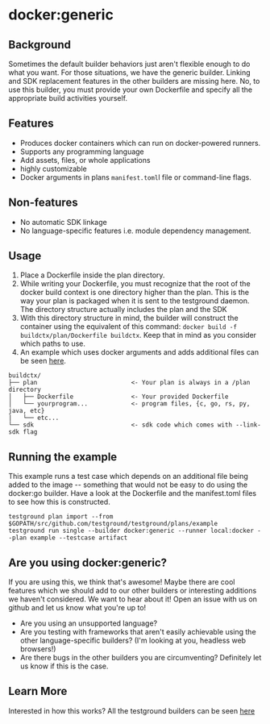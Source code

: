 # docker:generic

## Background

Sometimes the default builder behaviors just aren't flexible enough to do what you want. For those situations, we have the generic builder. Linking and SDK replacement features in the other builders are missing here. No, to use this builder, you must provide your own Dockerfile and specify all the appropriate build activities yourself. 

## Features

* Produces docker containers which can run on docker-powered runners.
* Supports any programming language
* Add assets, files, or whole applications
* highly customizable
* Docker arguments in plans `manifest.toml`l file or command-line flags.

## Non-features

* No automatic SDK linkage
* No language-specific features i.e. module dependency management.

## Usage

1. Place a Dockerfile inside the plan directory.
2. While writing your Dockerfile, you must recognize that the root of the docker build context is one directory higher than the plan. This is the way your plan is packaged when it is sent to the testground daemon. The directory structure actually includes the plan and the SDK
3. With this directory structure in mind, the builder will construct the container using the equivalent of this command: `docker build -f buildctx/plan/Dockerfile buildctx`. Keep that in mind as you consider which paths to use.
4. An example which uses docker arguments and adds additional files can be seen [here](https://github.com/testground/testground/tree/master/plans/example).

```text
buildctx/
├── plan                          <- Your plan is always in a /plan directory
│   ├── Dockerfile                <- Your provided Dockerfile
│   └── yourprogram...            <- program files, {c, go, rs, py, java, etc}
|   └── etc...
└── sdk                           <- sdk code which comes with --link-sdk flag
```

## Running the example

This example runs a  test case which depends on an additional file being added to the image -- something that would not be easy to do using the docker:go builder. Have a look at the Dockerfile and the manifest.toml files to see how this is constructed.

```text
testground plan import --from $GOPATH/src/github.com/testground/testground/plans/example
testground run single --builder docker:generic --runner local:docker --plan example --testcase artifact
```

## Are you using docker:generic?

If you are using this, we think that's awesome! Maybe there are cool features which we should add to our other builders or interesting additions we haven't considered. We want to hear about it! Open an issue with us on github and let us know what you're up to!

* Are you using an unsupported language?
* Are you testing with frameworks that aren't easily achievable using the other language-specific builders? \(I'm looking at you, headless web browsers!\)
* Are there bugs in the other builders you are circumventing? Definitely let us know if this is the case.

## Learn More

Interested in how this works? All the testground builders can be seen [here](https://github.com/testground/testground/tree/master/pkg/build)

